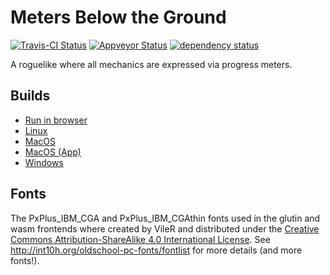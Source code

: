 # Meters Below the Ground

[![Travis-CI Status](https://travis-ci.org/stevebob/meters-below-the-ground.svg?branch=7drl)](https://travis-ci.org/stevebob/meters-below-the-ground)
[![Appveyor Status](https://ci.appveyor.com/api/projects/status/github/stevebob/meters-below-the-ground?branch=7drl&svg=true)](https://ci.appveyor.com/project/stevebob/meters-below-the-ground)
[![dependency status](https://deps.rs/repo/github/stevebob/meters-below-the-ground/status.svg)](https://deps.rs/repo/github/stevebob/meters-below-the-ground)

A roguelike where all mechanics are expressed via progress meters.

## Builds

- [Run in browser](https://games.gridbugs.org/meters/7drl/)
- [Linux](https://files.gridbugs.org/meters-linux-x86_64-7drl.zip)
- [MacOS](https://files.gridbugs.org/meters-macos-x86_64-7drl.zip)
- [MacOS (App)](https://files.gridbugs.org/MetersBelowTheGround-7drl.dmg)
- [Windows](https://files.gridbugs.org/meters-windows-x86_64-7drl.zip)

## Fonts

The PxPlus\_IBM\_CGA and PxPlus\_IBM\_CGAthin fonts used in the
glutin and wasm frontends where created by VileR and distributed
under the [Creative Commons Attribution-ShareAlike 4.0 International License](https://creativecommons.org/licenses/by-sa/4.0/).
See http://int10h.org/oldschool-pc-fonts/fontlist for more details
(and more fonts!).

